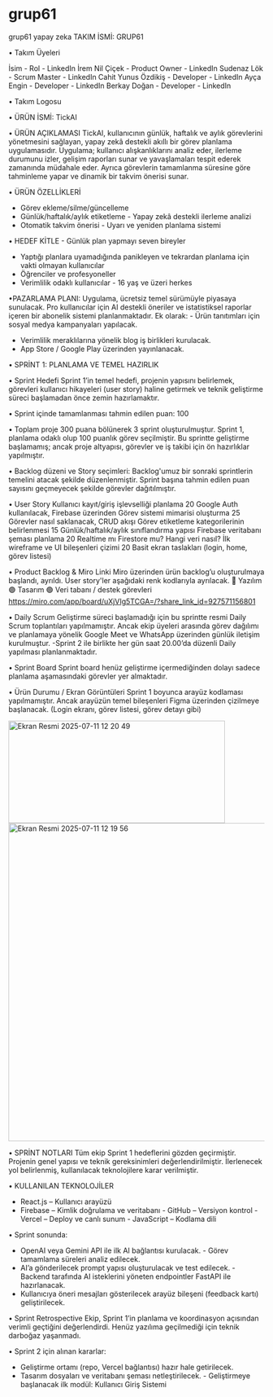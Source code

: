 # grup61
grup61 yapay zeka 
TAKIM İSMİ: GRUP61

•⁠ Takım Üyeleri

İsim -	Rol -	LinkedIn
İrem Nil Çiçek - Product Owner - LinkedIn
Sudenaz Lök	- Scrum Master	- LinkedIn
Cahit Yunus Özdikiş	- Developer	- LinkedIn
Ayça Engin -	Developer -	LinkedIn
Berkay Doğan - Developer -	LinkedIn

•⁠ Takım Logosu








•⁠ ÜRÜN İSMİ: TickAI


•⁠ ÜRÜN AÇIKLAMASI
TickAI, kullanıcının günlük, haftalık ve aylık görevlerini yönetmesini sağlayan, yapay zekâ destekli akıllı bir görev planlama uygulamasıdır. Uygulama; kullanıcı alışkanlıklarını analiz eder, ilerleme durumunu izler, gelişim raporları sunar ve yavaşlamaları tespit ederek zamanında müdahale eder. Ayrıca görevlerin tamamlanma süresine göre tahminleme yapar ve dinamik bir takvim önerisi sunar.


•⁠ ÜRÜN ÖZELLİKLERİ
- ⁠Görev ekleme/silme/güncelleme
- ⁠Günlük/haftalık/aylık etiketleme
-⁠ ⁠Yapay zekâ destekli ilerleme analizi
- ⁠Otomatik takvim önerisi
-⁠ ⁠Uyarı ve yeniden planlama sistemi


•⁠ HEDEF KİTLE
-⁠ ⁠Günlük plan yapmayı seven bireyler
- Yaptığı planlara uyamadığında panikleyen ve tekrardan planlama için vakti olmayan kullanıcılar
- ⁠Öğrenciler ve profesyoneller
- ⁠Verimlilik odaklı kullanıcılar
-⁠ ⁠16 yaş ve üzeri herkes


•⁠PAZARLAMA PLANI:
Uygulama, ücretsiz temel sürümüyle piyasaya sunulacak. Pro kullanıcılar için AI destekli öneriler ve istatistiksel raporlar içeren bir abonelik sistemi planlanmaktadır. Ek olarak:
-⁠ ⁠Ürün tanıtımları için sosyal medya kampanyaları yapılacak.
- ⁠Verimlilik meraklılarına yönelik blog iş birlikleri kurulacak.
- ⁠App Store / Google Play üzerinden yayınlanacak.


•⁠ SPRİNT 1: PLANLAMA VE TEMEL HAZIRLIK 


•⁠ Sprint Hedefi
Sprint 1’in temel hedefi, projenin yapısını belirlemek, görevleri kullanıcı hikayeleri (user story) haline getirmek ve teknik geliştirme süreci başlamadan önce zemin hazırlamaktır.


•⁠ Sprint içinde tamamlanması tahmin edilen puan: 100


•⁠ Toplam proje 300 puana bölünerek 3 sprint oluşturulmuştur. Sprint 1, planlama odaklı olup 100 puanlık görev seçilmiştir. Bu sprintte geliştirme başlamamış; ancak proje altyapısı, görevler ve iş takibi için ön hazırlıklar yapılmıştır.


•⁠ Backlog düzeni ve Story seçimleri: Backlog'umuz bir sonraki sprintlerin temelini atacak şekilde düzenlenmiştir. Sprint başına tahmin edilen puan sayısını geçmeyecek şekilde görevler dağıtılmıştır.


•⁠ User Story 
Kullanıcı kayıt/giriş işlevselliği planlama	20	Google Auth kullanılacak, Firebase üzerinden
Görev sistemi mimarisi oluşturma	25	Görevler nasıl saklanacak, CRUD akışı
Görev etiketleme kategorilerinin belirlenmesi	15	Günlük/haftalık/aylık sınıflandırma yapısı
Firebase veritabanı şeması planlama	20	Realtime mı Firestore mu? Hangi veri nasıl?
İlk wireframe ve UI bileşenleri çizimi	20	Basit ekran taslakları (login, home, görev listesi)


•⁠ Product Backlog & Miro Linki
Miro üzerinden ürün backlog’u oluşturulmaya başlandı, ayrıldı. User story'ler aşağıdaki renk kodlarıyla ayrılacak.
⁠🔵 Yazılım
🟣 Tasarım
⁠🟢 Veri tabanı / destek görevleri
https://miro.com/app/board/uXjVIg5TCGA=/?share_link_id=927571156801


• Daily Scrum
Geliştirme süreci başlamadığı için bu sprintte resmi Daily Scrum toplantıları yapılmamıştır. Ancak ekip üyeleri arasında görev dağılımı ve planlamaya yönelik Google Meet ve WhatsApp üzerinden günlük iletişim kurulmuştur.
-Sprint 2 ile birlikte her gün saat 20.00’da düzenli Daily yapılması planlanmaktadır.


• Sprint Board
Sprint board henüz geliştirme içermediğinden dolayı sadece planlama aşamasındaki görevler yer almaktadır.


• Ürün Durumu / Ekran Görüntüleri
Sprint 1 boyunca arayüz kodlaması yapılmamıştır. Ancak arayüzün temel bileşenleri Figma üzerinden çizilmeye başlanacak. (Login ekranı, görev listesi, görev detayı gibi)

<img width="426" height="201" alt="Ekran Resmi 2025-07-11 12 20 49" src="https://github.com/user-attachments/assets/205348fc-b330-4503-8ba2-5d16c272245d" />

<img width="1234" height="625" alt="Ekran Resmi 2025-07-11 12 19 56" src="https://github.com/user-attachments/assets/4242b69d-968f-4562-9444-7940b1c56eed" />


• SPRİNT NOTLARI
Tüm ekip Sprint 1 hedeflerini gözden geçirmiştir. Projenin genel yapısı ve teknik gereksinimleri değerlendirilmiştir. İlerlenecek yol belirlenmiş, kullanılacak teknolojilere karar verilmiştir. 

• KULLANILAN TEKNOLOJİLER
- ⁠React.js – Kullanıcı arayüzü
- ⁠Firebase – Kimlik doğrulama ve veritabanı
-⁠ ⁠GitHub – Versiyon kontrol
-⁠ ⁠Vercel – Deploy ve canlı sunum
-⁠ ⁠JavaScript – Kodlama dili


• Sprint sonunda:
- ⁠OpenAI veya Gemini API ile ilk AI bağlantısı kurulacak.
-⁠ ⁠Görev tamamlama süreleri analiz edilecek.
- ⁠AI’a gönderilecek prompt yapısı oluşturulacak ve test edilecek.
-⁠ Backend tarafında AI isteklerini yöneten endpointler FastAPI ile hazırlanacak.
- ⁠Kullanıcıya öneri mesajları gösterilecek arayüz bileşeni (feedback kartı) geliştirilecek.

• Sprint Retrospective
Ekip, Sprint 1’in planlama ve koordinasyon açısından verimli geçtiğini değerlendirdi. Henüz yazılıma geçilmediği için teknik darboğaz yaşanmadı.

• Sprint 2 için alınan kararlar:
- ⁠Geliştirme ortamı (repo, Vercel bağlantısı) hazır hale getirilecek.
- ⁠Tasarım dosyaları ve veritabanı şeması netleştirilecek.
-⁠ ⁠Geliştirmeye başlanacak ilk modül: Kullanıcı Giriş Sistemi
